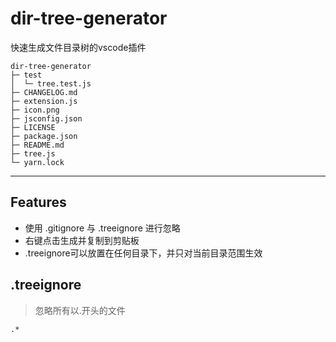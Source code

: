 # dir-tree-generator

快速生成文件目录树的vscode插件

```dir-tree-generator  
dir-tree-generator     
├─ test                
│  └─ tree.test.js     
├─ CHANGELOG.md        
├─ extension.js        
├─ icon.png            
├─ jsconfig.json       
├─ LICENSE             
├─ package.json        
├─ README.md           
├─ tree.js             
└─ yarn.lock           
```
---               


## Features

* 使用 .gitignore 与 .treeignore 进行忽略
* 右键点击生成并复制到剪贴板
* .treeignore可以放置在任何目录下，并只对当前目录范围生效

## .treeignore
> 忽略所有以.开头的文件
```
.*
```
